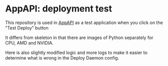 # AppAPI: deployment test

This repository is used in [AppAPI](https://github.com/cloud-py-api/app_api) as a test application when you click on the "Test Deploy" button

It differs from skeleton in that there are images of Python separately for CPU, AMD and NVIDIA.

Here is also slightly modified logic and more logs to make it easier to determine what is wrong in the Deploy Daemon config.
